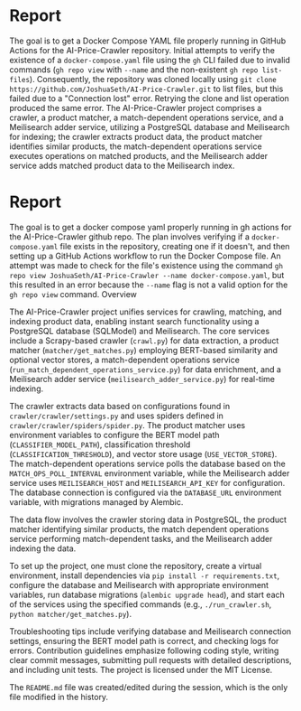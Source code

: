 # Report
The goal is to get a Docker Compose YAML file properly running in GitHub Actions for the AI-Price-Crawler repository. Initial attempts to verify the existence of a `docker-compose.yaml` file using the `gh` CLI failed due to invalid commands (`gh repo view` with `--name` and the non-existent `gh repo list-files`). Consequently, the repository was cloned locally using `git clone https://github.com/JoshuaSeth/AI-Price-Crawler.git` to list files, but this failed due to a "Connection lost" error. Retrying the clone and list operation produced the same error. The AI-Price-Crawler project comprises a crawler, a product matcher, a match-dependent operations service, and a Meilisearch adder service, utilizing a PostgreSQL database and Meilisearch for indexing; the crawler extracts product data, the product matcher identifies similar products, the match-dependent operations service executes operations on matched products, and the Meilisearch adder service adds matched product data to the Meilisearch index.


# Report


The goal is to get a docker compose yaml properly running in gh actions for the AI-Price-Crawler github repo. The plan involves verifying if a `docker-compose.yaml` file exists in the repository, creating one if it doesn't, and then setting up a GitHub Actions workflow to run the Docker Compose file. An attempt was made to check for the file's existence using the command `gh repo view JoshuaSeth/AI-Price-Crawler --name docker-compose.yaml`, but this resulted in an error because the `--name` flag is not a valid option for the `gh repo view` command.
 Overview


The AI-Price-Crawler project unifies services for crawling, matching, and indexing product data, enabling instant search functionality using a PostgreSQL database (SQLModel) and Meilisearch. The core services include a Scrapy-based crawler (`crawl.py`) for data extraction, a product matcher (`matcher/get_matches.py`) employing BERT-based similarity and optional vector stores, a match-dependent operations service (`run_match_dependent_operations_service.py`) for data enrichment, and a Meilisearch adder service (`meilisearch_adder_service.py`) for real-time indexing.

The crawler extracts data based on configurations found in `crawler/crawler/settings.py` and uses spiders defined in `crawler/crawler/spiders/spider.py`. The product matcher uses environment variables to configure the BERT model path (`CLASSIFIER_MODEL_PATH`), classification threshold (`CLASSIFICATION_THRESHOLD`), and vector store usage (`USE_VECTOR_STORE`). The match-dependent operations service polls the database based on the `MATCH_OPS_POLL_INTERVAL` environment variable, while the Meilisearch adder service uses `MEILISEARCH_HOST` and `MEILISEARCH_API_KEY` for configuration. The database connection is configured via the `DATABASE_URL` environment variable, with migrations managed by Alembic.

The data flow involves the crawler storing data in PostgreSQL, the product matcher identifying similar products, the match dependent operations service performing match-dependent tasks, and the Meilisearch adder indexing the data.

To set up the project, one must clone the repository, create a virtual environment, install dependencies via `pip install -r requirements.txt`, configure the database and Meilisearch with appropriate environment variables, run database migrations (`alembic upgrade head`), and start each of the services using the specified commands (e.g., `./run_crawler.sh`, `python matcher/get_matches.py`).

Troubleshooting tips include verifying database and Meilisearch connection settings, ensuring the BERT model path is correct, and checking logs for errors. Contribution guidelines emphasize following coding style, writing clear commit messages, submitting pull requests with detailed descriptions, and including unit tests. The project is licensed under the MIT License.

The `README.md` file was created/edited during the session, which is the only file modified in the history.

